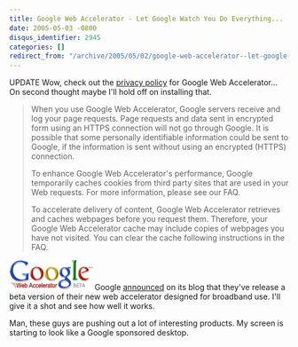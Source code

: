 ```yaml
---
title: Google Web Accelerator - Let Google Watch You Do Everything...
date: 2005-05-03 -0800
disqus_identifier: 2945
categories: []
redirect_from: "/archive/2005/05/02/google-web-accelerator--let-google-watch-you-do-everything.aspx/"
---
```


UPDATE Wow, check out the [privacy
policy](http://webaccelerator.google.com/privacy) for Google Web
Accelerator... On second thought maybe I'll hold off on installing that.

> When you use Google Web Accelerator, Google servers receive and log
> your page requests. Page requests and data sent in encrypted form
> using an HTTPS connection will not go through Google. It is possible
> that some personally identifiable information could be sent to Google,
> if the information is sent without using an encrypted (HTTPS)
> connection.
>
> To enhance Google Web Accelerator's performance, Google temporarily
> caches cookies from third party sites that are used in your Web
> requests. For more information, please see our FAQ.
>
> To accelerate delivery of content, Google Web Accelerator retrieves
> and caches webpages before you request them. Therefore, your Google
> Web Accelerator cache may include copies of webpages you have not
> visited. You can clear the cache following instructions in the FAQ.

![Google Web Accelerator](/images/GoogleWebAccelerator.gif) Google
[announced](http://www.google.com/googleblog/2005/05/time-waits-for-no-one.html)
on its blog that they've release a beta version of their new web
accelerator designed for broadband use. I'll give it a shot and see how
well it works.

Man, these guys are pushing out a lot of interesting products. My screen
is starting to look like a Google sponsored desktop.

